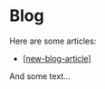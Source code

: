 # Blog

Here are some articles:
- [[new-blog-article]]

And some text...

[//begin]: # "Autogenerated link references for markdown compatibility"
[new-blog-article]: blog/new-blog-article.md "This is an awesome article!"
[//end]: # "Autogenerated link references"